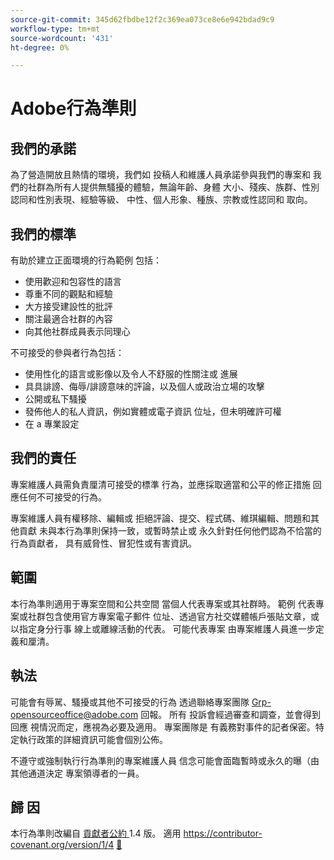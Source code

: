 ```yaml
---
source-git-commit: 345d62fbdbe12f2c369ea073ce8e6e942bdad9c9
workflow-type: tm+mt
source-wordcount: '431'
ht-degree: 0%

---
```

# Adobe行為準則

## 我們的承諾

為了營造開放且熱情的環境，我們如
投稿人和維護人員承諾參與我們的專案和
我們的社群為所有人提供無騷擾的體驗，無論年齡、身體
大小、殘疾、族群、性別認同和性別表現、經驗等級、
中性、個人形象、種族、宗教或性認同和
取向。

## 我們的標準

有助於建立正面環境的行為範例
包括：

* 使用歡迎和包容性的語言
* 尊重不同的觀點和經驗
* 大方接受建設性的批評
* 關注最適合社群的內容
* 向其他社群成員表示同理心

不可接受的參與者行為包括：

* 使用性化的語言或影像以及令人不舒服的性關注或
進展
* 具具誹謗、侮辱/誹謗意味的評論，以及個人或政治立場的攻擊
* 公開或私下騷擾
* 發佈他人的私人資訊，例如實體或電子資訊
位址，但未明確許可權
* 在 a
專業設定

## 我們的責任

專案維護人員需負責厘清可接受的標準
行為，並應採取適當和公平的修正措施
回應任何不可接受的行為。

專案維護人員有權移除、編輯或
拒絕評論、提交、程式碼、維琪編輯、問題和其他貢獻
未與本行為準則保持一致，或暫時禁止或
永久針對任何他們認為不恰當的行為貢獻者，
具有威脅性、冒犯性或有害資訊。

## 範圍

本行為準則適用于專案空間和公共空間
當個人代表專案或其社群時。 範例
代表專案或社群包含使用官方專案電子郵件
位址、透過官方社交媒體帳戶張貼文章，或以指定身分行事
線上或離線活動的代表。 可能代表專案
由專案維護人員進一步定義和厘清。

## 執法

可能會有辱駡、騷擾或其他不可接受的行為
透過聯絡專案團隊 Grp-opensourceoffice@adobe.com 回報。 所有
投訴會經過審查和調查，並會得到回應
視情況而定，應視為必要及適用。 專案團隊是
有義務對事件的記者保密。特定執行政策的詳細資訊可能會個別公佈。

不遵守或強制執行行為準則的專案維護人員
信念可能會面臨暫時或永久的曝（由其他通道決定
專案領導者的一員。

## 歸 因

本行為準則改編自 [ 貢獻者公約 ](https://contributor-covenant.org) 1.4 版。
適用 https://contributor-covenant.org/version/1/4 [&#128279;](https://contributor-covenant.org/version/1/4/)
